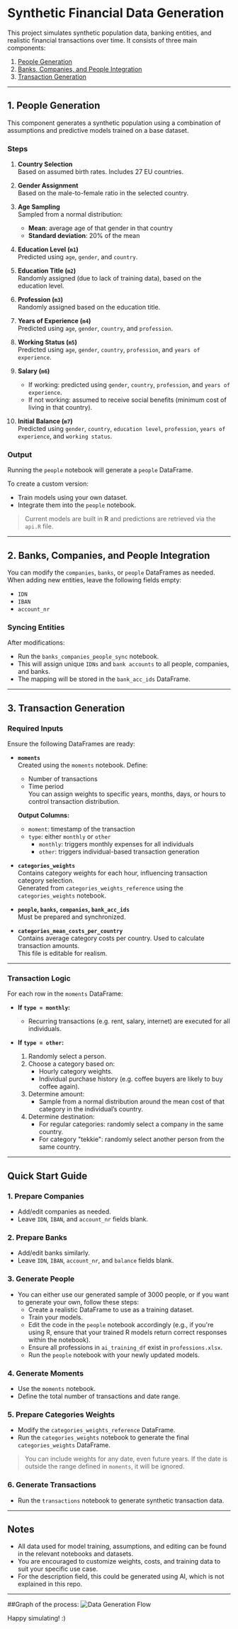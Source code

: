 # Synthetic Financial Data Generation

This project simulates synthetic population data, banking entities, and realistic financial transactions over time. It consists of three main components:

1. [People Generation](#1-people-generation)
2. [Banks, Companies, and People Integration](#2-banks-companies-and-people-integration)
3. [Transaction Generation](#3-transaction-generation)

---

## 1. People Generation

This component generates a synthetic population using a combination of assumptions and predictive models trained on a base dataset.

### Steps

1. **Country Selection**  
   Based on assumed birth rates. Includes 27 EU countries.

2. **Gender Assignment**  
   Based on the male-to-female ratio in the selected country.

3. **Age Sampling**  
   Sampled from a normal distribution:
   - **Mean**: average age of that gender in that country
   - **Standard deviation**: 20% of the mean

4. **Education Level (`m1`)**  
   Predicted using `age`, `gender`, and `country`.

5. **Education Title (`m2`)**  
   Randomly assigned (due to lack of training data), based on the education level.

6. **Profession (`m3`)**  
   Randomly assigned based on the education title.

7. **Years of Experience (`m4`)**  
   Predicted using `age`, `gender`, `country`, and `profession`.

8. **Working Status (`m5`)**  
   Predicted using `age`, `gender`, `country`, `profession`, and `years of experience`.

9. **Salary (`m6`)**  
   - If working: predicted using `gender`, `country`, `profession`, and `years of experience`.
   - If not working: assumed to receive social benefits (minimum cost of living in that country).

10. **Initial Balance (`m7`)**  
    Predicted using `gender`, `country`, `education level`, `profession`, `years of experience`, and `working status`.

### Output

Running the `people` notebook will generate a `people` DataFrame.

To create a custom version:
- Train models using your own dataset.
- Integrate them into the `people` notebook.

> Current models are built in **R** and predictions are retrieved via the `api.R` file.

---

## 2. Banks, Companies, and People Integration

You can modify the `companies`, `banks`, or `people` DataFrames as needed. When adding new entities, leave the following fields empty:
- `IDN`
- `IBAN`
- `account_nr`

### Syncing Entities

After modifications:
- Run the `banks_companies_people_sync` notebook.
- This will assign unique `IDNs` and `bank accounts` to all people, companies, and banks.
- The mapping will be stored in the `bank_acc_ids` DataFrame.

---

## 3. Transaction Generation

### Required Inputs

Ensure the following DataFrames are ready:

- **`moments`**  
  Created using the `moments` notebook. Define:
  - Number of transactions
  - Time period  
  You can assign weights to specific years, months, days, or hours to control transaction distribution.

  **Output Columns:**
  - `moment`: timestamp of the transaction
  - `type`: either `monthly` or `other`
    - `monthly`: triggers monthly expenses for all individuals
    - `other`: triggers individual-based transaction generation

- **`categories_weights`**  
  Contains category weights for each hour, influencing transaction category selection.  
  Generated from `categories_weights_reference` using the `categories_weights` notebook.

- **`people`, `banks`, `companies`, `bank_acc_ids`**  
  Must be prepared and synchronized.

- **`categories_mean_costs_per_country`**  
  Contains average category costs per country. Used to calculate transaction amounts.  
  This file is editable for realism.

---

### Transaction Logic

For each row in the `moments` DataFrame:

- **If `type = monthly`:**
  - Recurring transactions (e.g. rent, salary, internet) are executed for all individuals.

- **If `type = other`:**
  1. Randomly select a person.
  2. Choose a category based on:
     - Hourly category weights.
     - Individual purchase history (e.g. coffee buyers are likely to buy coffee again).
  3. Determine amount:
     - Sample from a normal distribution around the mean cost of that category in the individual’s country.
  4. Determine destination:
     - For regular categories: randomly select a company in the same country.
     - For category "tekkie": randomly select another person from the same country.

---

## Quick Start Guide

### 1. Prepare Companies
- Add/edit companies as needed.
- Leave `IDN`, `IBAN`, and `account_nr` fields blank.

### 2. Prepare Banks
- Add/edit banks similarly.
- Leave `IDN`, `IBAN`, `account_nr`, and `balance` fields blank.

### 3. Generate People
- You can either use our generated sample of 3000 people, or if you want to generate your own, follow these steps:
  - Create a realistic DataFrame to use as a training dataset.
  - Train your models.
  - Edit the code in the `people` notebook accordingly (e.g., if you're using R, ensure that your trained R models return correct responses within the notebook).
  - Ensure all professions in `ai_training_df` exist in `professions.xlsx`.
  - Run the `people` notebook with your newly updated models.



### 4. Generate Moments
- Use the `moments` notebook.
- Define the total number of transactions and date range.

### 5. Prepare Categories Weights
- Modify the `categories_weights_reference` DataFrame.
- Run the `categories_weights` notebook to generate the final `categories_weights` DataFrame.

> You can include weights for any date, even future years. If the date is outside the range defined in `moments`, it will be ignored.

### 6. Generate Transactions
- Run the `transactions` notebook to generate synthetic transaction data.

---

## Notes

- All data used for model training, assumptions, and editing can be found in the relevant notebooks and datasets.
- You are encouraged to customize weights, costs, and training data to suit your specific use case.
- For the description field, this could be generated using AI, which is not explained in this repo.
---

##Graph of the process:
![Data Generation Flow](transactions.jpg)
 


Happy simulating! :) 
